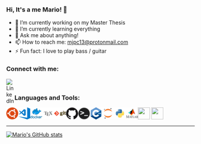### Hi, It's a me Mario! 👋 <!-- insert website when completed-->

- 🔭 I’m currently working on my Master Thesis
- 🌱 I’m currently learning everything
- 💬 Ask me about anything!
- 📫 How to reach me: mjpc13@protonmail.com
- ⚡ Fun fact: I love to play bass / guitar



### Connect with me:

<!--[<img align="left" alt="mjpc13.com" width="22px" src="https://raw.githubusercontent.com/iconic/open-iconic/master/svg/globe.svg" />][website]
[<img align="left" alt="Insta | Instagram" width="22px" src="https://cdn.jsdelivr.net/npm/simple-icons@v3/icons/instagram.svg" />][instagram]
-->
[<img align="left" alt="LinkedIn" width="22px" src="https://cdn.jsdelivr.net/npm/simple-icons@v3/icons/linkedin.svg" />][linkedin]


<br />

### Languages and Tools:

<img align="left" alt="Ubuntu" width="32px" src="https://github.com/github/explore/blob/a5470e63f166c88500c8a976785ffd60294f9f24/topics/ubuntu/ubuntu.png" />
<img align="left" alt="Visual Studio Code" width="32px" src="https://raw.githubusercontent.com/github/explore/80688e429a7d4ef2fca1e82350fe8e3517d3494d/topics/visual-studio-code/visual-studio-code.png" />
<img align="left" alt="Docker" width="32px" src="https://github.com/github/explore/blob/a5470e63f166c88500c8a976785ffd60294f9f24/topics/docker/docker.png" />
<img align="left" alt="Tex" width="32px" src="https://github.com/github/explore/blob/a5470e63f166c88500c8a976785ffd60294f9f24/topics/tex/tex.png" />
<img align="left" alt="Git" width="32px" src="https://raw.githubusercontent.com/github/explore/80688e429a7d4ef2fca1e82350fe8e3517d3494d/topics/git/git.png" />
<img align="left" alt="GitHub" width="32px" src="https://raw.githubusercontent.com/github/explore/78df643247d429f6cc873026c0622819ad797942/topics/github/github.png" />
<img align="left" alt="Terminal" width="32px" src="https://raw.githubusercontent.com/github/explore/80688e429a7d4ef2fca1e82350fe8e3517d3494d/topics/terminal/terminal.png" />
<img align="left" alt="Cpp" width="32px" src="https://github.com/github/explore/blob/a5470e63f166c88500c8a976785ffd60294f9f24/topics/cpp/cpp.png" />
<img align="left" alt="Jupyter" width="32px" src="https://github.com/github/explore/blob/a5470e63f166c88500c8a976785ffd60294f9f24/topics/jupyter-notebook/jupyter-notebook.png"/>
<img align="left" alt="Python" width="32px" src="https://github.com/github/explore/blob/a5470e63f166c88500c8a976785ffd60294f9f24/topics/python/python.png"/>
<img align="left" alt="Matlab" width="32px" src="https://github.com/github/explore/blob/a5470e63f166c88500c8a976785ffd60294f9f24/topics/matlab/matlab.png"/>
<img height="32" width="32" src="https://cdn.jsdelivr.net/npm/simple-icons@v5/icons/nvidia.svg" />
<img height="32" width="32" src="https://unpkg.com/simple-icons@v5/icons/blender.svg" />


<br />

---
[![Mario's GitHub stats](https://github-readme-stats.vercel.app/api?username=mjpc13&show_icons=true&theme=tokyonight)](https://github.com/anuraghazra/github-readme-stats)


<!--[website]: https://codeSTACKr.com
[instagram]: https://instagram.com/codeSTACKr-->
[linkedin]: www.linkedin.com/in/mario-cristovao
